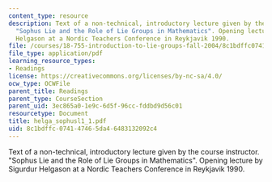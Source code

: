 ```yaml
---
content_type: resource
description: Text of a non-technical, introductory lecture given by the course instructor.
  "Sophus Lie and the Role of Lie Groups in Mathematics". Opening lecture by Sigurdur
  Helgason at a Nordic Teachers Conference in Reykjavik 1990.
file: /courses/18-755-introduction-to-lie-groups-fall-2004/8c1bdffc074147465da46483132092c4_helga_sophusl1_1.pdf
file_type: application/pdf
learning_resource_types:
- Readings
license: https://creativecommons.org/licenses/by-nc-sa/4.0/
ocw_type: OCWFile
parent_title: Readings
parent_type: CourseSection
parent_uid: 3ec865a0-1e9c-6d5f-96cc-fddbd9d56c01
resourcetype: Document
title: helga_sophusl1_1.pdf
uid: 8c1bdffc-0741-4746-5da4-6483132092c4
---
```

Text of a non-technical, introductory lecture given by the course instructor. "Sophus Lie and the Role of Lie Groups in Mathematics". Opening lecture by Sigurdur Helgason at a Nordic Teachers Conference in Reykjavik 1990.